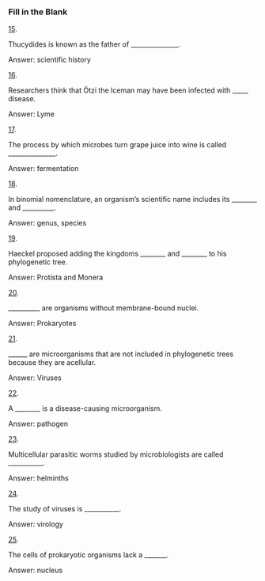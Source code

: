 ### Fill in the Blank

[15](https://openstax.org/books/microbiology/pages/chapter-1#fs-id1171360211126-solution). 

Thucydides is known as the father of \_\_\_\_\_\_\_\_\_\_\_\_\_\_\_.

Answer: scientific history

[16](https://openstax.org/books/microbiology/pages/chapter-1#fs-id1171360385165-solution). 

Researchers think that Ötzi the Iceman may have been infected with \_\_\_\_\_ disease.

Answer: Lyme

[17](https://openstax.org/books/microbiology/pages/chapter-1#fs-id1171360219802-solution). 

The process by which microbes turn grape juice into wine is called \_\_\_\_\_\_\_\_\_\_\_\_\_\_\_.

Answer: fermentation

[18](https://openstax.org/books/microbiology/pages/chapter-1#fs-id1171360225534-solution). 

In binomial nomenclature, an organism’s scientific name includes its \_\_\_\_\_\_\_\_ and \_\_\_\_\_\_\_\_\_\_.

Answer: genus, species

[19](https://openstax.org/books/microbiology/pages/chapter-1#fs-id1171360233291-solution). 

Haeckel proposed adding the kingdoms \_\_\_\_\_\_\_\_ and \_\_\_\_\_\_\_\_ to his phylogenetic tree.

Answer: Protista and Monera

[20](https://openstax.org/books/microbiology/pages/chapter-1#fs-id1171359056517-solution). 

\_\_\_\_\_\_\_\_\_\_ are organisms without membrane-bound nuclei.

Answer: Prokaryotes

[21](https://openstax.org/books/microbiology/pages/chapter-1#fs-id1171360209140-solution). 

\_\_\_\_\_\_ are microorganisms that are not included in phylogenetic trees because they are acellular.

Answer: Viruses

[22](https://openstax.org/books/microbiology/pages/chapter-1#fs-id1171359011116-solution). 

A \_\_\_\_\_\_\_\_ is a disease-causing microorganism.

Answer: pathogen

[23](https://openstax.org/books/microbiology/pages/chapter-1#fs-id1171360137019-solution). 

Multicellular parasitic worms studied by microbiologists are called \_\_\_\_\_\_\_\_\_\_\_.

Answer: helminths

[24](https://openstax.org/books/microbiology/pages/chapter-1#fs-id1171360529910-solution). 

The study of viruses is \_\_\_\_\_\_\_\_\_\_\_.

Answer: virology

[25](https://openstax.org/books/microbiology/pages/chapter-1#fs-id1171360265509-solution). 

The cells of prokaryotic organisms lack a \_\_\_\_\_\_\_.

Answer: nucleus